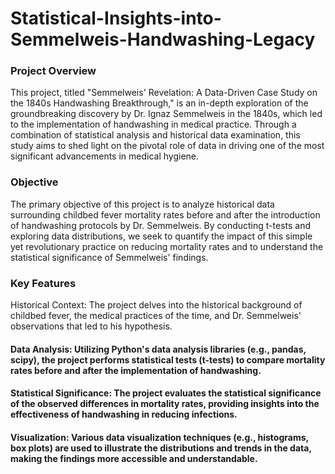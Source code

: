 # Statistical-Insights-into-Semmelweis-Handwashing-Legacy
### Project Overview
This project, titled "Semmelweis' Revelation: A Data-Driven Case Study on the 1840s Handwashing Breakthrough," is an in-depth exploration of the groundbreaking discovery by Dr. Ignaz Semmelweis in the 1840s, which led to the implementation of handwashing in medical practice. Through a combination of statistical analysis and historical data examination, this study aims to shed light on the pivotal role of data in driving one of the most significant advancements in medical hygiene.

### Objective
The primary objective of this project is to analyze historical data surrounding childbed fever mortality rates before and after the introduction of handwashing protocols by Dr. Semmelweis. By conducting t-tests and exploring data distributions, we seek to quantify the impact of this simple yet revolutionary practice on reducing mortality rates and to understand the statistical significance of Semmelweis' findings.

### Key Features
Historical Context: The project delves into the historical background of childbed fever, the medical practices of the time, and Dr. Semmelweis' observations that led to his hypothesis.

#### Data Analysis: Utilizing Python's data analysis libraries (e.g., pandas, scipy), the project performs statistical tests (t-tests) to compare mortality rates before and after the implementation of handwashing.

#### Statistical Significance: The project evaluates the statistical significance of the observed differences in mortality rates, providing insights into the effectiveness of handwashing in reducing infections.

#### Visualization: Various data visualization techniques (e.g., histograms, box plots) are used to illustrate the distributions and trends in the data, making the findings more accessible and understandable.
